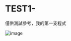 # TEST1-
僅供測試參考，我的第一支程式

![image](https://github.com/gehming/TEST1-/assets/69181637/8b78a597-b4d4-4fc1-bfe1-ea09bf1a7b54)
